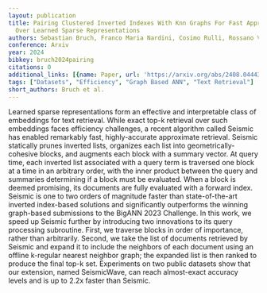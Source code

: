 ```yaml
---
layout: publication
title: Pairing Clustered Inverted Indexes With Knn Graphs For Fast Approximate Retrieval
  Over Learned Sparse Representations
authors: Sebastian Bruch, Franco Maria Nardini, Cosimo Rulli, Rossano Venturini
conference: Arxiv
year: 2024
bibkey: bruch2024pairing
citations: 0
additional_links: [{name: Paper, url: 'https://arxiv.org/abs/2408.04443'}]
tags: ["Datasets", "Efficiency", "Graph Based ANN", "Text Retrieval"]
short_authors: Bruch et al.
---
```

Learned sparse representations form an effective and interpretable class of
embeddings for text retrieval. While exact top-k retrieval over such embeddings
faces efficiency challenges, a recent algorithm called Seismic has enabled
remarkably fast, highly-accurate approximate retrieval. Seismic statically
prunes inverted lists, organizes each list into geometrically-cohesive blocks,
and augments each block with a summary vector. At query time, each inverted
list associated with a query term is traversed one block at a time in an
arbitrary order, with the inner product between the query and summaries
determining if a block must be evaluated. When a block is deemed promising, its
documents are fully evaluated with a forward index. Seismic is one to two
orders of magnitude faster than state-of-the-art inverted index-based solutions
and significantly outperforms the winning graph-based submissions to the BigANN
2023 Challenge. In this work, we speed up Seismic further by introducing two
innovations to its query processing subroutine. First, we traverse blocks in
order of importance, rather than arbitrarily. Second, we take the list of
documents retrieved by Seismic and expand it to include the neighbors of each
document using an offline k-regular nearest neighbor graph; the expanded list
is then ranked to produce the final top-k set. Experiments on two public
datasets show that our extension, named SeismicWave, can reach almost-exact
accuracy levels and is up to 2.2x faster than Seismic.